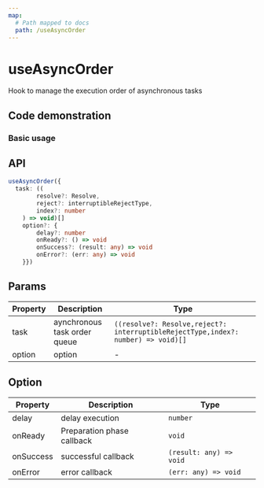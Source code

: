 ```yaml
---
map:
  # Path mapped to docs
  path: /useAsyncOrder
---
```


# useAsyncOrder

Hook to manage the execution order of asynchronous tasks

## Code demonstration

### Basic usage

<demo src="./demo/demo.vue"
  Language = "vue" title = "Basic Usage" desc = "The first data appears after 3000ms, and the second data appears after 2000ms" > </demo>

## API

```typescript
useAsyncOrder({
  task: ((
		resolve?: Resolve,
		reject?: interruptibleRejectType,
		index?: number
	) => void)[]
	option?: {
		delay?: number
		onReady?: () => void
		onSuccess?: (result: any) => void
		onError?: (err: any) => void
	}})
```

## Params

| Property | Description | Type |
| --- | --- | --- |
| task | aynchronous task order queue | `((resolve?: Resolve,reject?: interruptibleRejectType,index?: number) => void)[]` |
| option | option | - |

## Option

| Property  | Description                | Type                    |
| --------- | -------------------------- | ----------------------- |
| delay     | delay execution            | `number`                |
| onReady   | Preparation phase callback | `void`                  |
| onSuccess | successful callback        | `(result: any) => void` |
| onError   | error callback             | `(err: any) => void`    |
